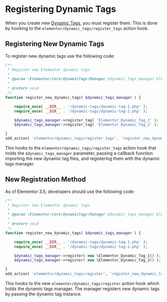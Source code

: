 # Registering Dynamic Tags

When you create new [Dynamic Tags](/dynamic-tags/), you must register them. This is done by hooking to the `elementor/dynamic_tags/register_tags` action hook.

## Registering New Dynamic Tags

To register new dynamic tags use the following code:

```php
/**
 * Register new Elementor dynamic tags.
 *
 * @param \Elementor\Core\DynamicTags\Manager $dynamic_tags_manager Elementor dynamic tags manager.
 *
 * @return void
 */
function register_new_dynamic_tags( $dynamic_tags_manager ) {

	require_once( __DIR__ . '/dynamic-tags/dynamic-tag-1.php' );
	require_once( __DIR__ . '/dynamic-tags/dynamic-tag-2.php' );

	$dynamic_tags_manager->register_tag( 'Elementor_Dynamic_Tag_1' );
	$dynamic_tags_manager->register_tag( 'Elementor_Dynamic_Tag_2' );

}
add_action( 'elementor/dynamic_tags/register_tags', 'register_new_dynamic_tags' );
```

This hooks to the `elementor/dynamic_tags/register_tags` action hook that holds the `$dynamic_tags_manager` parameter, passing a callback function importing the new dynamic tag files, and registering them with the dynamic tags manager.

## New Registration Method

As of Elementor 3.5, developers should use the following code:

```php
/**
 * Register new Elementor dynamic tags.
 *
 * @param \Elementor\Core\DynamicTags\Manager $dynamic_tags_manager Elementor dynamic tags manager.
 *
 * @return void
 */
function register_new_dynamic_tags( $dynamic_tags_manager ) {

	require_once( __DIR__ . '/dynamic-tags/dynamic-tag-1.php' );
	require_once( __DIR__ . '/dynamic-tags/dynamic-tag-2.php' );

	$dynamic_tags_manager->register( new \Elementor_Dynamic_Tag_1() );
	$dynamic_tags_manager->register( new \Elementor_Dynamic_Tag_2() );

}
add_action( 'elementor/dynamic_tags/register', 'register_new_dynamic_tags' );
```

This hooks to the new `elementor/dynamic_tags/register` action hook which holds the dynamic tags manager. The manager registers new dynamic tags by passing the dynamic tag instance.
